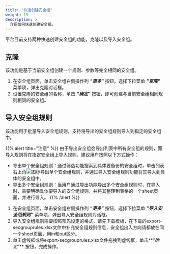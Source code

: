 ```yaml
---
title: "快速创建安全组"
weight: 15
description: >
  介绍如何快速创建安全组。
---
```


平台目前支持两种快速创建安全组的功能，克隆以及导入安全组。

## 克隆

该功能是基于当前安全组创建一个规则、参数等完全相同的安全组。

1. 在安全组页面，单击安全组右侧操作列 **_"更多"_** 按钮，选择下拉菜单 **_"克隆"_** 菜单项，弹出克隆对话框。
2. 设置克隆的安全组的名称，单击 **_"确定"_** 按钮，即可创建与当前安全组相同规则相同的安全组。

## 导入安全组规则

该功能用于批量导入安全组规则，支持将导出的安全组规则导入到指定的安全组中。

{{% alert title="注意" %}}
由于导出安全组会导出列表中所有安全组的规则，而导入规则将在指定安全组上导入规则。建议用户按照以下方式操作：

- 导出单个安全组规则：通过筛选功能搜索到具体要备份的安全组时，单击列表右上角![](../../../images/system/download.png)图标导出单个安全组规则，并通过导入安全组规则功能将其导入到具体的安全组中。
- 导出多个安全组规则：当用户通过导出功能导出多个安全组规则时，在导入时，需要明确具体要导入的安全组规则，并将其整理到表格的一个sheet页面，并进行导入。
{{% /alert %}}

1. 在安全组页面，单击安全组右侧操作列 **_"更多"_** 按钮，选择下拉菜单 **_"导入安全组规则"_** 菜单项，弹出导入安全组规则对话框。
2. 导入安全组规则需要按照预先设定的格式，请先下载模板，在下载的export-secgrouprules.xlsx文件中补充安全组规则信息，安全组出入方向请都放在同一个sheet页面，用in和out区分。
3. 单击虚线框或将export-secgrouprules.xlsx文件拖拽到虚线框，单击**_"确定"_** 按钮，完成操作。
